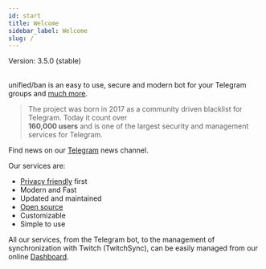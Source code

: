 ```yaml
---
id: start
title: Welcome
sidebar_label: Welcome
slug: /
---
```


<span class="badge badge--secondary">Version: 3.5.0 (stable)</span>
<br /><br />

unified/ban is an easy to use, secure and modern bot for your Telegram groups 
and [much more](https://unifiedban.solutions).

> The project was born in 2017 as a community driven blacklist for Telegram. Today it count over  
> **160,000 users** and is one of the largest security and management services for Telegram.

Find news on our [Telegram](https://t.me/unifiedban_news) news channel.

Our services are:

- [Privacy friendly](https://t.me/unifiedban_news/41) first
- Modern and Fast
- Updated and maintained
- [Open source](https://github.com/unified-ban/)
- Customizable
- Simple to use

All our services, from the Telegram bot, to the management of synchronization with Twitch (TwitchSync), 
can be easily managed from our online [Dashboard](https://unifiedban.solutions/SignIn).
